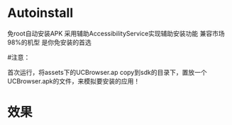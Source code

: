 # Autoinstall
免root自动安装APK
采用辅助AccessibilityService实现辅助安装功能
兼容市场98%的机型
是你免安装的首选


#注意：

首次运行，将assets下的UCBrowser.ap copy到sdk的目录下，置放一个UCBrowser.apk的文件，来模拟要安装的应用！

# 效果

